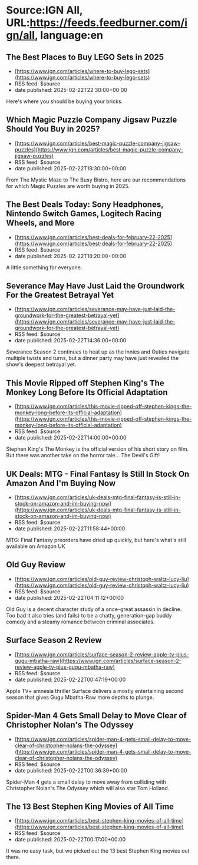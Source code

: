 # Source:IGN All, URL:https://feeds.feedburner.com/ign/all, language:en

## The Best Places to Buy LEGO Sets in 2025
 - [https://www.ign.com/articles/where-to-buy-lego-sets](https://www.ign.com/articles/where-to-buy-lego-sets)
 - RSS feed: $source
 - date published: 2025-02-22T22:30:00+00:00

Here's where you should be buying your bricks.

## Which Magic Puzzle Company Jigsaw Puzzle Should You Buy in 2025?
 - [https://www.ign.com/articles/best-magic-puzzle-company-jigsaw-puzzles](https://www.ign.com/articles/best-magic-puzzle-company-jigsaw-puzzles)
 - RSS feed: $source
 - date published: 2025-02-22T18:30:00+00:00

From The Mystic Maze to The Busy Bistro, here are our recommendations for which Magic Puzzles are worth buying in 2025.

## The Best Deals Today: Sony Headphones, Nintendo Switch Games, Logitech Racing Wheels, and More
 - [https://www.ign.com/articles/best-deals-for-february-22-2025](https://www.ign.com/articles/best-deals-for-february-22-2025)
 - RSS feed: $source
 - date published: 2025-02-22T18:20:00+00:00

A little something for everyone.

## Severance May Have Just Laid the Groundwork For the Greatest Betrayal Yet
 - [https://www.ign.com/articles/severance-may-have-just-laid-the-groundwork-for-the-greatest-betrayal-yet](https://www.ign.com/articles/severance-may-have-just-laid-the-groundwork-for-the-greatest-betrayal-yet)
 - RSS feed: $source
 - date published: 2025-02-22T14:36:00+00:00

Severance Season 2 continues to heat up as the Innies and Outies navigate multiple twists and turns, but a dinner party may have just revealed the show's deepest betrayal yet.

## This Movie Ripped off Stephen King's The Monkey Long Before Its Official Adaptation
 - [https://www.ign.com/articles/this-movie-ripped-off-stephen-kings-the-monkey-long-before-its-official-adaptation](https://www.ign.com/articles/this-movie-ripped-off-stephen-kings-the-monkey-long-before-its-official-adaptation)
 - RSS feed: $source
 - date published: 2025-02-22T14:00:00+00:00

Stephen King's The Monkey is the official version of his short story on film. But there was another take on the horror tale... The Devil's Gift!

## UK Deals: MTG - Final Fantasy Is Still In Stock On Amazon And I'm Buying Now
 - [https://www.ign.com/articles/uk-deals-mtg-final-fantasy-is-still-in-stock-on-amazon-and-im-buying-now](https://www.ign.com/articles/uk-deals-mtg-final-fantasy-is-still-in-stock-on-amazon-and-im-buying-now)
 - RSS feed: $source
 - date published: 2025-02-22T11:58:44+00:00

MTG: Final Fantasy preorders have dried up quickly, but here's what's still available on Amazon UK

## Old Guy Review
 - [https://www.ign.com/articles/old-guy-review-christoph-waltz-lucy-liu](https://www.ign.com/articles/old-guy-review-christoph-waltz-lucy-liu)
 - RSS feed: $source
 - date published: 2025-02-22T04:11:12+00:00

Old Guy is a decent character study of a once-great assassin in decline. Too bad it also tries (and fails) to be a chatty, generation-gap buddy comedy and a steamy romance between criminal associates.

## Surface Season 2 Review
 - [https://www.ign.com/articles/surface-season-2-review-apple-tv-plus-gugu-mbatha-raw](https://www.ign.com/articles/surface-season-2-review-apple-tv-plus-gugu-mbatha-raw)
 - RSS feed: $source
 - date published: 2025-02-22T00:47:19+00:00

Apple TV+ amnesia thriller Surface delivers a mostly entertaining second season that gives Gugu Mbatha-Raw more depths to plunge.

## Spider-Man 4 Gets Small Delay to Move Clear of Christopher Nolan's The Odyssey
 - [https://www.ign.com/articles/spider-man-4-gets-small-delay-to-move-clear-of-christopher-nolans-the-odyssey](https://www.ign.com/articles/spider-man-4-gets-small-delay-to-move-clear-of-christopher-nolans-the-odyssey)
 - RSS feed: $source
 - date published: 2025-02-22T00:36:39+00:00

Spider-Man 4 gets a small delay to move away from colliding with Christopher Nolan's The Odyssey which will also star Tom Holland.

## The 13 Best Stephen King Movies of All Time
 - [https://www.ign.com/articles/best-stephen-king-movies-of-all-time](https://www.ign.com/articles/best-stephen-king-movies-of-all-time)
 - RSS feed: $source
 - date published: 2025-02-22T00:17:00+00:00

It was no easy task, but we picked out the 13 best Stephen King movies out there.

